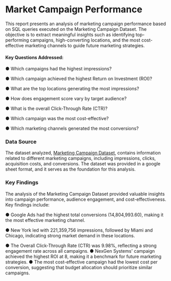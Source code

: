 # Market Campaign Performance

This report presents an analysis of marketing campaign performance based on SQL queries
executed on the Marketing Campaign Dataset. The objective is to extract meaningful insights
such as identifying top-performing campaigns, high-converting locations, and the most
cost-effective marketing channels to guide future marketing strategies.

#### Key Questions Addressed:
● Which campaigns had the highest impressions?

● Which campaign achieved the highest Return on Investment (ROI)?

● What are the top locations generating the most impressions?

● How does engagement score vary by target audience?

● What is the overall Click-Through Rate (CTR)?

● Which campaign was the most cost-effective?

● Which marketing channels generated the most conversions?

### Data Source
The dataset analyzed, [Marketing Campaign Dataset](https://docs.google.com/spreadsheets/d/1LBGqmX9jT6HuJwHrVZXjIKPxqElkYFPg/edit?gid=751358393#gid=751358393), contains information related to different
marketing campaigns, including impressions, clicks, acquisition costs, and conversions. The
dataset was provided in a google sheet format, and it serves as the foundation for this analysis.

### Key Findings
The analysis of the Marketing Campaign Dataset provided valuable insights into campaign
performance, audience engagement, and cost-effectiveness. Key findings include:

● Google Ads had the highest total conversions (14,804,993.60), making it the most
effective marketing channel.

● New York led with 221,359,756 impressions, followed by Miami and Chicago,
indicating strong market demand in these locations.

● The Overall Click-Through Rate (CTR) was 9.98%, reflecting a strong engagement
rate across all campaigns.
● NexGen Systems' campaign achieved the highest ROI at 8, making it a benchmark for
future marketing strategies.
● The most cost-effective campaign had the lowest cost per conversion, suggesting that
budget allocation should prioritize similar campaigns.

